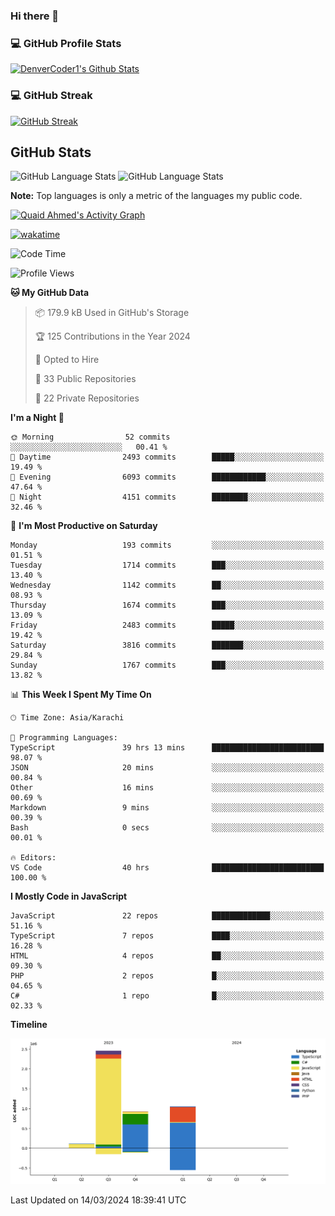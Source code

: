### Hi there 👋

<!--
**Quaid5050/Quaid5050** is a ✨ _special_ ✨ repository because its `README.md` (this file) appears on your GitHub profile.

Here are some ideas to get you started:

- 🔭 I’m currently working on ...
- 🌱 I’m currently learning ...
- 👯 I’m looking to collaborate on ...
- 🤔 I’m looking for help with ...
- 💬 Ask me about ...
- 📫 How to reach me: ...
- 😄 Pronouns: ...
- ⚡ Fun fact: ...
-->


<h3>💻 GitHub Profile Stats</h3>

  <!-- https://github.com/quaid5050/github-readme-stats -->

  <a href="https://github.com/quaid5050/github-readme-stats"><img alt="DenverCoder1's Github Stats" src="https://denvercoder1-github-readme-stats.vercel.app/api/?username=Quaid5050&show_icons=true&include_all_commits=true&count_private=true&theme=react&hide_border=true&bg_color=1F222E&title_color=F85D7F&icon_color=F8D866" height="192px"/></a>

<h3>💻 GitHub Streak </h3>

[![GitHub Streak](https://streak-stats.demolab.com/?user=Quaid5050&theme=dark)](https://git.io/streak-stats)


## GitHub Stats
![GitHub Language Stats](https://api.githubtrends.io/user/svg/Quaid5050/repos?time_range=one_year&include_private=True&group=other&loc_metric=changed&theme=dark)
![GitHub Language Stats](https://api.githubtrends.io/user/svg/Quaid5050/langs?time_range=one_year&include_private=True&loc_metric=changed&theme=dark)



  <b>Note:</b> Top languages is only a metric of the languages my public code.
  
  <!-- https://github.com/ashutosh00710/github-readme-activity-graph -->

  <a href="https://github.com/ashutosh00710/github-readme-activity-graph"><img alt="Quaid Ahmed's Activity Graph" src="https://github-readme-activity-graph.vercel.app/graph/?username=Quaid5050&bg_color=1F222E&color=F8D866&line=F85D7F&point=FFFFFF&hide_border=true" /></a>

[![wakatime](https://wakatime.com/badge/user/018dd26f-4503-4546-a6bc-5b5e5947c74e/project/018dd279-ff19-4614-88a7-b426dbd12b3f.svg)](https://wakatime.com/badge/user/018dd26f-4503-4546-a6bc-5b5e5947c74e/project/018dd279-ff19-4614-88a7-b426dbd12b3f) 
<!--START_SECTION:waka-->
![Code Time](http://img.shields.io/badge/Code%20Time-112%20hrs%205%20mins-blue)

![Profile Views](http://img.shields.io/badge/Profile%20Views-37-blue)

**🐱 My GitHub Data** 

> 📦 179.9 kB Used in GitHub's Storage 
 > 
> 🏆 125 Contributions in the Year 2024
 > 
> 💼 Opted to Hire
 > 
> 📜 33 Public Repositories 
 > 
> 🔑 22 Private Repositories 
 > 
**I'm a Night 🦉** 

```text
🌞 Morning                52 commits          ░░░░░░░░░░░░░░░░░░░░░░░░░   00.41 % 
🌆 Daytime                2493 commits        █████░░░░░░░░░░░░░░░░░░░░   19.49 % 
🌃 Evening                6093 commits        ████████████░░░░░░░░░░░░░   47.64 % 
🌙 Night                  4151 commits        ████████░░░░░░░░░░░░░░░░░   32.46 % 
```
📅 **I'm Most Productive on Saturday** 

```text
Monday                   193 commits         ░░░░░░░░░░░░░░░░░░░░░░░░░   01.51 % 
Tuesday                  1714 commits        ███░░░░░░░░░░░░░░░░░░░░░░   13.40 % 
Wednesday                1142 commits        ██░░░░░░░░░░░░░░░░░░░░░░░   08.93 % 
Thursday                 1674 commits        ███░░░░░░░░░░░░░░░░░░░░░░   13.09 % 
Friday                   2483 commits        █████░░░░░░░░░░░░░░░░░░░░   19.42 % 
Saturday                 3816 commits        ███████░░░░░░░░░░░░░░░░░░   29.84 % 
Sunday                   1767 commits        ███░░░░░░░░░░░░░░░░░░░░░░   13.82 % 
```


📊 **This Week I Spent My Time On** 

```text
🕑︎ Time Zone: Asia/Karachi

💬 Programming Languages: 
TypeScript               39 hrs 13 mins      █████████████████████████   98.07 % 
JSON                     20 mins             ░░░░░░░░░░░░░░░░░░░░░░░░░   00.84 % 
Other                    16 mins             ░░░░░░░░░░░░░░░░░░░░░░░░░   00.69 % 
Markdown                 9 mins              ░░░░░░░░░░░░░░░░░░░░░░░░░   00.39 % 
Bash                     0 secs              ░░░░░░░░░░░░░░░░░░░░░░░░░   00.01 % 

🔥 Editors: 
VS Code                  40 hrs              █████████████████████████   100.00 % 
```

**I Mostly Code in JavaScript** 

```text
JavaScript               22 repos            █████████████░░░░░░░░░░░░   51.16 % 
TypeScript               7 repos             ████░░░░░░░░░░░░░░░░░░░░░   16.28 % 
HTML                     4 repos             ██░░░░░░░░░░░░░░░░░░░░░░░   09.30 % 
PHP                      2 repos             █░░░░░░░░░░░░░░░░░░░░░░░░   04.65 % 
C#                       1 repo              █░░░░░░░░░░░░░░░░░░░░░░░░   02.33 % 
```



**Timeline**

![Lines of Code chart](https://raw.githubusercontent.com/Quaid5050/Quaid5050/main/assets/bar_graph.png)


 Last Updated on 14/03/2024 18:39:41 UTC
<!--END_SECTION:waka-->
